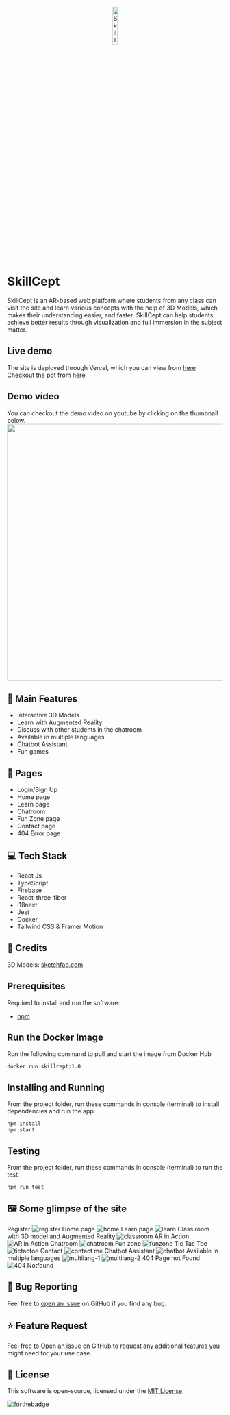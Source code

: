 <p align="center"><img src="https://user-images.githubusercontent.com/64153988/128828668-be9f8a1c-82b7-487c-b88f-0388f0fb9771.png" alt="SkillCept logo" width="15%" /></p>

# SkillCept

SkillCept is an AR-based web platform where students from any class can visit the site and learn various concepts with the help of 3D Models, which makes their understanding easier, and faster. SkillCept can help students achieve better results through visualization and full immersion in the subject matter.

## Live demo

The site is deployed through Vercel, which you can view from [here](http://skillcept.vercel.app)  
Checkout the ppt from [here](https://www.canva.com/design/DAEmcg4dBHE/y5uIyWIN_ZL2pybh9K-U8A/view?utm_content=DAEmcg4dBHE&utm_campaign=designshare&utm_medium=link&utm_source=sharebutton)

## Demo video

You can checkout the demo video on youtube by clicking on the thumbnail below.
<a href="https://youtu.be/h8DWrPH7-p4">
<img src="https://user-images.githubusercontent.com/64153988/128834005-92cfab38-c2dd-4dc9-9409-fa4bd062b7dd.png" width="600px">  
</a>

## 🚀 Main Features

- Interactive 3D Models
- Learn with Augmented Reality
- Discuss with other students in the chatroom
- Available in multiple languages
- Chatbot Assistant
- Fun games

## 📃 Pages

- Login/Sign Up
- Home page
- Learn page
- Chatroom
- Fun Zone page
- Contact page
- 404 Error page

## 💻 Tech Stack

- React Js
- TypeScript
- Firebase
- React-three-fiber
- i18next
- Jest
- Docker
- Tailwind CSS & Framer Motion

## 🤝 Credits

3D Models: [sketchfab.com](https://sketchfab.com)

## Prerequisites

Required to install and run the software:

- [npm](https://www.npmjs.com/get-npm)

## Run the Docker Image

Run the following command to pull and start the image from Docker Hub

```
docker run skillcept:1.0
```

## Installing and Running

From the project folder, run these commands in console (terminal) to install dependencies and run the app:

```
npm install
npm start
```

## Testing

From the project folder, run these commands in console (terminal) to run the test:

```
npm run test
```

## 🖼️ Some glimpse of the site

Register
![register](https://user-images.githubusercontent.com/64153988/132960341-12f0d20a-714d-4ff7-927a-56be88920262.png)
Home page
![home](https://user-images.githubusercontent.com/64153988/132960345-8561e913-5172-4666-804c-79aada60495c.png)
Learn page
![learn](https://user-images.githubusercontent.com/64153988/132960347-89904a08-0e99-4c16-9965-0914bcdea8ee.png)
Class room with 3D model and Augmented Reality
![classroom](https://user-images.githubusercontent.com/64153988/132960350-6d395a96-c100-48d2-9c14-ec42bc6ba5b2.png)
AR in Action
![AR in Action](https://user-images.githubusercontent.com/64153988/132960353-3997a5fb-08e5-4a3d-b8b1-f9e429895fb9.png)
Chatroom
![chatroom](https://user-images.githubusercontent.com/64153988/132960355-b542d290-e840-47ff-ad2b-c330dc66514c.png)
Fun zone
![funzone](https://user-images.githubusercontent.com/64153988/132960356-d3602734-3b0a-41d3-a026-e76e67b1966b.png)
Tic Tac Toe
![tictactoe](https://user-images.githubusercontent.com/64153988/132960358-e7bf92b3-80de-4f3c-acf9-8dfad8a1cf8c.png)
Contact
![contact me](https://user-images.githubusercontent.com/64153988/132960367-889dccbe-ba52-4ef8-8a0d-308766f43ea4.png)
Chatbot Assistant
![chatbot](https://user-images.githubusercontent.com/64153988/132960370-9cf8953a-b53a-461d-97f3-8776d306a83a.png)
Available in multiple languages
![multilang-1](https://user-images.githubusercontent.com/64153988/132960373-c0ed34b9-5fca-40f2-b196-54196c03154e.png)
![multilang-2](https://user-images.githubusercontent.com/64153988/132960378-8a43b6eb-1dad-41d1-a2b9-e8e0508b3a8f.png)
404 Page not Found
![404 Notfound](https://user-images.githubusercontent.com/64153988/132960380-31c8f04b-f45c-49ac-88aa-cd2fc418beb6.png)

## 🐛 Bug Reporting

Feel free to [open an issue](https://github.com/Harshal0902/SkillCept/issues) on GitHub if you find any bug.

## ⭐ Feature Request

Feel free to [Open an issue](https://github.com/Harshal0902/SkillCept/issues) on GitHub to request any additional features you might need for your use case.

## 📜 License

This software is open-source, licensed under the [MIT License](https://github.com/Harshal0902/SkillCept/blob/main/LICENSE).

[![forthebadge](https://forthebadge.com/images/badges/built-with-love.svg)](https://github.com/Harshal0902)
